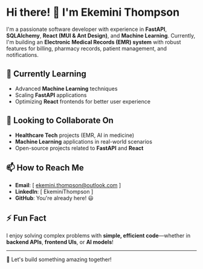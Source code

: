 # Hi there! 👋 I'm Ekemini Thompson

I'm a passionate software developer with experience in **FastAPI**, **SQLAlchemy**, **React (MUI & Ant Design)**, and **Machine Learning**. Currently, I'm building an **Electronic Medical Records (EMR) system** with robust features for billing, pharmacy records, patient management, and notifications.

## 🌱 Currently Learning
- Advanced **Machine Learning** techniques
- Scaling **FastAPI** applications
- Optimizing **React** frontends for better user experience

## 💞️ Looking to Collaborate On
- **Healthcare Tech** projects (EMR, AI in medicine)
- **Machine Learning** applications in real-world scenarios
- Open-source projects related to **FastAPI** and **React**

## 📫 How to Reach Me
- **Email**: [ ekemini.thompson@outlook.com ]
- **LinkedIn**: [ EkeminiThompson ]
- **GitHub**: You're already here! 😃


## ⚡ Fun Fact
I enjoy solving complex problems with **simple, efficient code**—whether in **backend APIs**, **frontend UIs**, or **AI models**!

---

🚀 Let's build something amazing together!
